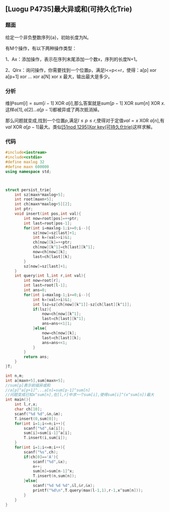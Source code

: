 ## [Luogu P4735]最大异或和(可持久化Trie)

### 题面

给定一个非负整数序列{a}，初始长度为N。

有M个操作，有以下两种操作类型：

1、Ax：添加操作，表示在序列末尾添加一个数x，序列的长度N+1。

2、Qlrx：询问操作，你需要找到一个位置p，满足l<=p<=r，使得：a[p] xor a[p+1] xor ... xor a[N] xor x 最大，输出最大是多少。

### 分析

维护$sum[i]=sum[i-1] \ \text{XOR} \  a[i]$,那么答案就是$sum[p-1] \ \text{XOR} \ sum[n] \ \text{XOR} \ x$.这样$a[1],a[2] \dots a[p-1]$都被异或了两次抵消掉。

那么问题就变成,找到一个位置$p$,满足$l\leq p \leq r$,使得对于定值$val=x \ \text{XOR} \ a[n]$,有$val \ \text{XOR} \ a[p-1]$最大。类似[[51nod 1295]Xor key(可持久化trie)](https://www.cnblogs.com/birchtree/p/11624657.html)这样求解。

### 代码

```cpp
#include<iostream>
#include<cstdio>
#define maxlog 32
#define maxn 600000
using namespace std;



struct persist_trie{
    int sz[maxn*maxlog+5];
    int root[maxn+5];
    int ch[maxn*maxlog+5][2];
    int ptr;
    void insert(int pos,int val){
        int now=root[pos]=++ptr;
        int last=root[pos-1];
        for(int i=maxlog-1;i>=0;i--){
            sz[now]=sz[last]+1;
            int k=(val>>i)&1;
            ch[now][k]=++ptr;
            ch[now][k^1]=ch[last][k^1];
            now=ch[now][k];
            last=ch[last][k];
        } 
        sz[now]=sz[last]+1;
    } 
    int query(int l,int r,int val){
        int now=root[r];
        int last=root[l-1];
        int ans=0;
        for(int i=maxlog-1;i>=0;i--){
            int k=(val>>i)&1;
            int lsz=sz[ch[now][k^1]]-sz[ch[last][k^1]];
            if(lsz){
                now=ch[now][k^1];
                last=ch[last][k^1];
                ans=ans<<1|1;
            }else{
                now=ch[now][k];
                last=ch[last][k];
                ans=ans<<1;
            }
        }
        return ans;
    }
}T;

int n,m;
int a[maxn+5],sum[maxn+5];
//sum[p]表示前缀异或和
//a[p]^a[p+1]^...a[n]=sum[p-1]^sum[n] 
//问题变成已知x^sum[n],在[l,r]中求一个sum[i],使得sum[i]^(x^sum[n])最大 
int main(){
    int l,r,x;
    char ch[10];
    scanf("%d %d",&n,&m);
    T.insert(0,sum[0]);
    for(int i=1;i<=n;i++){
        scanf("%d",&a[i]);
        sum[i]=sum[i-1]^a[i];
        T.insert(i,sum[i]);
    }
    for(int i=1;i<=m;i++){
    	scanf("%s",ch);
    	if(ch[0]=='A'){
    		scanf("%d",&x);
    		n++;
    		sum[n]=sum[n-1]^x;
    		T.insert(n,sum[n]);
		}else{
			scanf("%d %d %d",&l,&r,&x);
			printf("%d\n",T.query(max(l-1,1),r-1,x^sum[n]));
		} 
    }
}
```



